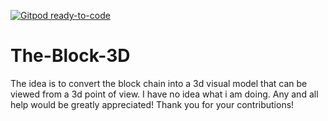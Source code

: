[![Gitpod ready-to-code](https://img.shields.io/badge/Gitpod-ready--to--code-blue?logo=gitpod)](https://gitpod.io/#https://github.com/froggityfrog/The-Block-3D)

# The-Block-3D
The idea is to convert the block chain into a 3d visual model that can be viewed from a 3d point of view.
 I have no idea what i am doing. Any and all help would be greatly appreciated! Thank you for your contributions!
